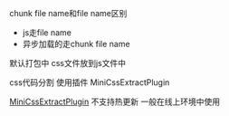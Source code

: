 chunk file name和file name区别

- js走file name
- 异步加载的走chunk file name



默认打包中 css文件放到js文件中



css代码分割  使用插件 MiniCssExtractPlugin



[MiniCssExtractPlugin](https://webpack.js.org/plugins/mini-css-extract-plugin/#root)  不支持热更新  一般在线上环境中使用



